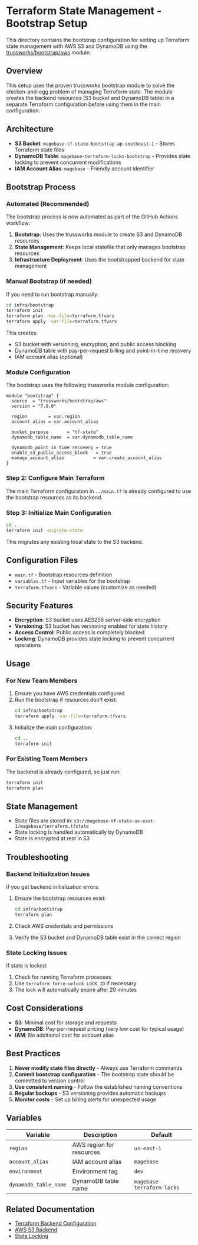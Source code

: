 # Terraform State Management - Bootstrap Setup

This directory contains the bootstrap configuration for setting up Terraform state management with AWS S3 and DynamoDB using the [trussworks/bootstrap/aws](https://registry.terraform.io/modules/trussworks/bootstrap/aws) module.

## Overview

This setup uses the proven trussworks bootstrap module to solve the chicken-and-egg problem of managing Terraform state. The module creates the backend resources (S3 bucket and DynamoDB table) in a separate Terraform configuration before using them in the main configuration.

## Architecture

- **S3 Bucket**: `magebase-tf-state-bootstrap-ap-southeast-1` - Stores Terraform state files
- **DynamoDB Table**: `magebase-terraform-locks-bootstrap` - Provides state locking to prevent concurrent modifications
- **IAM Account Alias**: `magebase` - Friendly account identifier

## Bootstrap Process

### Automated (Recommended)

The bootstrap process is now automated as part of the GitHub Actions workflow:

1. **Bootstrap**: Uses the trussworks module to create S3 and DynamoDB resources
2. **State Management**: Keeps local statefile that only manages bootstrap resources
3. **Infrastructure Deployment**: Uses the bootstrapped backend for state management

### Manual Bootstrap (if needed)

If you need to run bootstrap manually:

```bash
cd infra/bootstrap
terraform init
terraform plan -var-file=terraform.tfvars
terraform apply -var-file=terraform.tfvars
```

This creates:

- S3 bucket with versioning, encryption, and public access blocking
- DynamoDB table with pay-per-request billing and point-in-time recovery
- IAM account alias (optional)

### Module Configuration

The bootstrap uses the following trussworks module configuration:

```hcl
module "bootstrap" {
  source  = "trussworks/bootstrap/aws"
  version = "7.0.0"

  region        = var.region
  account_alias = var.account_alias

  bucket_purpose       = "tf-state"
  dynamodb_table_name  = var.dynamodb_table_name

  dynamodb_point_in_time_recovery = true
  enable_s3_public_access_block   = true
  manage_account_alias           = var.create_account_alias
}
```

### Step 2: Configure Main Terraform

The main Terraform configuration in `../main.tf` is already configured to use the bootstrap resources as its backend.

### Step 3: Initialize Main Configuration

```bash
cd ..
terraform init -migrate-state
```

This migrates any existing local state to the S3 backend.

## Configuration Files

- `main.tf` - Bootstrap resources definition
- `variables.tf` - Input variables for the bootstrap
- `terraform.tfvars` - Variable values (customize as needed)

## Security Features

- **Encryption**: S3 bucket uses AES256 server-side encryption
- **Versioning**: S3 bucket has versioning enabled for state history
- **Access Control**: Public access is completely blocked
- **Locking**: DynamoDB provides state locking to prevent concurrent operations

## Usage

### For New Team Members

1. Ensure you have AWS credentials configured
2. Run the bootstrap if resources don't exist:
   ```bash
   cd infra/bootstrap
   terraform apply -var-file=terraform.tfvars
   ```
3. Initialize the main configuration:
   ```bash
   cd ..
   terraform init
   ```

### For Existing Team Members

The backend is already configured, so just run:

```bash
terraform init
terraform plan
```

## State Management

- State files are stored in: `s3://magebase-tf-state-us-east-1/magebase/terraform.tfstate`
- State locking is handled automatically by DynamoDB
- State is encrypted at rest in S3

## Troubleshooting

### Backend Initialization Issues

If you get backend initialization errors:

1. Ensure the bootstrap resources exist:

   ```bash
   cd infra/bootstrap
   terraform plan
   ```

2. Check AWS credentials and permissions

3. Verify the S3 bucket and DynamoDB table exist in the correct region

### State Locking Issues

If state is locked:

1. Check for running Terraform processes
2. Use `terraform force-unlock LOCK_ID` if necessary
3. The lock will automatically expire after 20 minutes

## Cost Considerations

- **S3**: Minimal cost for storage and requests
- **DynamoDB**: Pay-per-request pricing (very low cost for typical usage)
- **IAM**: No additional cost for account alias

## Best Practices

1. **Never modify state files directly** - Always use Terraform commands
2. **Commit bootstrap configuration** - The bootstrap state should be committed to version control
3. **Use consistent naming** - Follow the established naming conventions
4. **Regular backups** - S3 versioning provides automatic backups
5. **Monitor costs** - Set up billing alerts for unexpected usage

## Variables

| Variable              | Description              | Default                    |
| --------------------- | ------------------------ | -------------------------- |
| `region`              | AWS region for resources | `us-east-1`                |
| `account_alias`       | IAM account alias        | `magebase`                 |
| `environment`         | Environment tag          | `dev`                      |
| `dynamodb_table_name` | DynamoDB table name      | `magebase-terraform-locks` |

## Related Documentation

- [Terraform Backend Configuration](https://www.terraform.io/language/settings/backends)
- [AWS S3 Backend](https://www.terraform.io/language/settings/backends/s3)
- [State Locking](https://www.terraform.io/language/state/locking)
